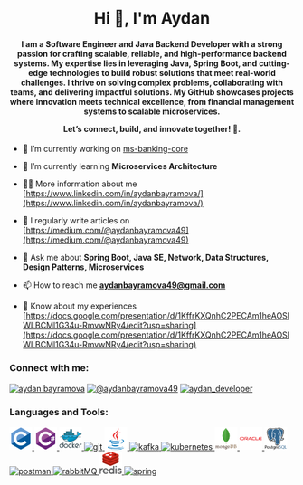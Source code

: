 <h1 align="center">Hi 👋, I'm Aydan</h1>
<h4 align="center">I am a Software Engineer and Java Backend Developer with a strong passion for crafting scalable, reliable, and high-performance backend systems. My expertise lies in leveraging Java, Spring Boot, and cutting-edge technologies to build robust solutions that meet real-world challenges.
I thrive on solving complex problems, collaborating with teams, and delivering impactful solutions. My GitHub showcases projects where innovation meets technical excellence, from financial management systems to scalable microservices.

Let’s connect, build, and innovate together! 🚀.</h4>

- 🔭 I’m currently working on [ms-banking-core](https://github.com/AydanBayramova/ms-banking-core)

- 🌱 I’m currently learning **Microservices Architecture**

- 👨‍💻 More information about me [https://www.linkedin.com/in/aydanbayramova/](https://www.linkedin.com/in/aydanbayramova/)

- 📝 I regularly write articles on [https://medium.com/@aydanbayramova49](https://medium.com/@aydanbayramova49)

- 💬 Ask me about **Spring Boot, Java SE, Network, Data Structures, Design Patterns, Microservices**

- 📫 How to reach me **aydanbayramova49@gmail.com**

- 📄 Know about my experiences [https://docs.google.com/presentation/d/1KffrKXQnhC2PECAm1heAOSlWLBCMl1G34u-RmvwNRy4/edit?usp=sharing](https://docs.google.com/presentation/d/1KffrKXQnhC2PECAm1heAOSlWLBCMl1G34u-RmvwNRy4/edit?usp=sharing)

<h3 align="left">Connect with me:</h3>
<p align="left">
<a href="https://linkedin.com/in/aydan bayramova" target="blank"><img align="center" src="https://raw.githubusercontent.com/rahuldkjain/github-profile-readme-generator/master/src/images/icons/Social/linked-in-alt.svg" alt="aydan bayramova" height="30" width="40" /></a>
<a href="https://medium.com/@aydanbayramova49" target="blank"><img align="center" src="https://raw.githubusercontent.com/rahuldkjain/github-profile-readme-generator/master/src/images/icons/Social/medium.svg" alt="@aydanbayramova49" height="30" width="40" /></a>
<a href="https://www.leetcode.com/aydan_developer" target="blank"><img align="center" src="https://raw.githubusercontent.com/rahuldkjain/github-profile-readme-generator/master/src/images/icons/Social/leet-code.svg" alt="aydan_developer" height="30" width="40" /></a>
</p>

<h3 align="left">Languages and Tools:</h3>
<p align="left"> <a href="https://www.cprogramming.com/" target="_blank" rel="noreferrer"> <img src="https://raw.githubusercontent.com/devicons/devicon/master/icons/c/c-original.svg" alt="c" width="40" height="40"/> </a> <a href="https://www.w3schools.com/cs/" target="_blank" rel="noreferrer"> <img src="https://raw.githubusercontent.com/devicons/devicon/master/icons/csharp/csharp-original.svg" alt="csharp" width="40" height="40"/> </a> <a href="https://www.docker.com/" target="_blank" rel="noreferrer"> <img src="https://raw.githubusercontent.com/devicons/devicon/master/icons/docker/docker-original-wordmark.svg" alt="docker" width="40" height="40"/> </a> <a href="https://git-scm.com/" target="_blank" rel="noreferrer"> <img src="https://www.vectorlogo.zone/logos/git-scm/git-scm-icon.svg" alt="git" width="40" height="40"/> </a> <a href="https://www.java.com" target="_blank" rel="noreferrer"> <img src="https://raw.githubusercontent.com/devicons/devicon/master/icons/java/java-original.svg" alt="java" width="40" height="40"/> </a> <a href="https://kafka.apache.org/" target="_blank" rel="noreferrer"> <img src="https://www.vectorlogo.zone/logos/apache_kafka/apache_kafka-icon.svg" alt="kafka" width="40" height="40"/> </a> <a href="https://kubernetes.io" target="_blank" rel="noreferrer"> <img src="https://www.vectorlogo.zone/logos/kubernetes/kubernetes-icon.svg" alt="kubernetes" width="40" height="40"/> </a> <a href="https://www.mongodb.com/" target="_blank" rel="noreferrer"> <img src="https://raw.githubusercontent.com/devicons/devicon/master/icons/mongodb/mongodb-original-wordmark.svg" alt="mongodb" width="40" height="40"/> </a> <a href="https://www.oracle.com/" target="_blank" rel="noreferrer"> <img src="https://raw.githubusercontent.com/devicons/devicon/master/icons/oracle/oracle-original.svg" alt="oracle" width="40" height="40"/> </a> <a href="https://www.postgresql.org" target="_blank" rel="noreferrer"> <img src="https://raw.githubusercontent.com/devicons/devicon/master/icons/postgresql/postgresql-original-wordmark.svg" alt="postgresql" width="40" height="40"/> </a> <a href="https://postman.com" target="_blank" rel="noreferrer"> <img src="https://www.vectorlogo.zone/logos/getpostman/getpostman-icon.svg" alt="postman" width="40" height="40"/> </a> <a href="https://www.rabbitmq.com" target="_blank" rel="noreferrer"> <img src="https://www.vectorlogo.zone/logos/rabbitmq/rabbitmq-icon.svg" alt="rabbitMQ" width="40" height="40"/> </a> <a href="https://redis.io" target="_blank" rel="noreferrer"> <img src="https://raw.githubusercontent.com/devicons/devicon/master/icons/redis/redis-original-wordmark.svg" alt="redis" width="40" height="40"/> </a> <a href="https://spring.io/" target="_blank" rel="noreferrer"> <img src="https://www.vectorlogo.zone/logos/springio/springio-icon.svg" alt="spring" width="40" height="40"/> </a> </p>
